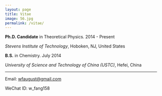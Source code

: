 ```yaml
---
layout: page
title: Vitae
image: 56.jpg
permalink: /vitae/
---
```




**Ph.D. Candidate** in Theoretical Physics.                                                                                 2014 - Present

 *Stevens Institute of Technology*, Hoboken, NJ, United States

**B.S.** in Chemistry.                                                                                                                       July 2014

 *University of Science and Technology of China (USTC)*, Hefei, China

****

Email: wfaugust@gmail.com

WeChat ID: w_fang158

